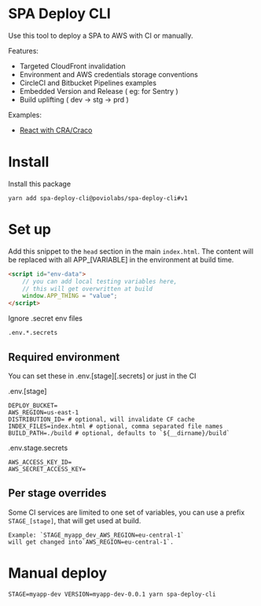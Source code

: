 # SPA Deploy CLI

Use this tool to deploy a SPA to AWS with CI or manually.

Features:
 - Targeted CloudFront invalidation
 - Environment and AWS credentials storage conventions
 - CircleCI and Bitbucket Pipelines examples
 - Embedded Version and Release ( eg: for Sentry )
 - Build uplifting ( dev -> stg -> prd )

Examples:
 - [React with CRA/Craco](./examples/react-craco)

# Install

Install this package

```
yarn add spa-deploy-cli@poviolabs/spa-deploy-cli#v1
```

# Set up

Add this snippet to the `head` section in the main `index.html`.
The content will be replaced with all APP_[VARIABLE] in the environment
at build time.

```html
<script id="env-data">
    // you can add local testing variables here, 
    // this will get overwritten at build
    window.APP_THING = "value";
</script>
```

Ignore .secret env files
```gitignore
.env.*.secrets
```

## Required environment

You can set these in .env.[stage][.secrets] or just in the CI

.env.[stage]
```dotenv
DEPLOY_BUCKET=
AWS_REGION=us-east-1
DISTRIBUTION_ID= # optional, will invalidate CF cache
INDEX_FILES=index.html # optional, comma separated file names
BUILD_PATH=./build # optional, defaults to `${__dirname}/build`
```

.env.stage.secrets
```dotenv
AWS_ACCESS_KEY_ID= 
AWS_SECRET_ACCESS_KEY=
```

## Per stage overrides

Some CI services are limited to one set of variables, you can use a
prefix `STAGE_[stage]`, that will get used at build.

```
Example: `STAGE_myapp_dev_AWS_REGION=eu-central-1`
will get changed into`AWS_REGION=eu-central-1`.
```


# Manual deploy

```
STAGE=myapp-dev VERSION=myapp-dev-0.0.1 yarn spa-deploy-cli
```
